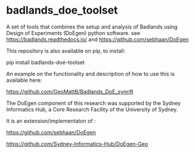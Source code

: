 # badlands_doe_toolset
A set of tools that combines the setup and analysis of Badlands using Design of Experiments (DoEgen) python software.
see 
https://badlands.readthedocs.io/
and
https://github.com/sebhaan/DoEgen


This repository is also available on pip, to install:

pip install badlands-doe-toolset


An example on the functionality and description of how to use this is available here:

https://github.com/GeoMattB/Badlands_DoE_synrift


The DoEgen component of this research was supported by the Sydney Informatics Hub, a Core Research Facility of the University of Sydney.

It is an extension/implementaton of :

https://github.com/sebhaan/DoEgen

https://github.com/Sydney-Informatics-Hub/DoEgen-Geo
 
